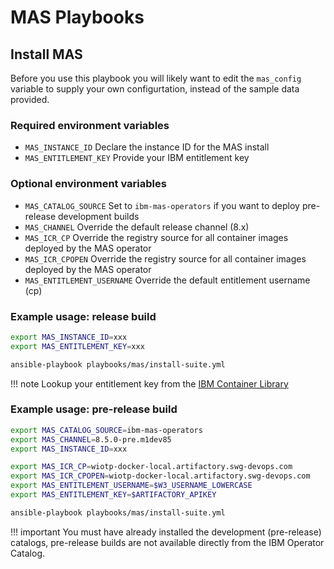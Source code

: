 # MAS Playbooks

## Install MAS
Before you use this playbook you will likely want to edit the `mas_config` variable to supply your own configurtation, instead of the sample data provided.

### Required environment variables
- `MAS_INSTANCE_ID` Declare the instance ID for the MAS install
- `MAS_ENTITLEMENT_KEY` Provide your IBM entitlement key

### Optional environment variables
- `MAS_CATALOG_SOURCE` Set to `ibm-mas-operators` if you want to deploy pre-release development builds
- `MAS_CHANNEL` Override the default release channel (8.x)
- `MAS_ICR_CP` Override the registry source for all container images deployed by the MAS operator
- `MAS_ICR_CPOPEN` Override the registry source for all container images deployed by the MAS operator
- `MAS_ENTITLEMENT_USERNAME` Override the default entitlement username (cp)


### Example usage: release build

```bash
export MAS_INSTANCE_ID=xxx
export MAS_ENTITLEMENT_KEY=xxx

ansible-playbook playbooks/mas/install-suite.yml
```

!!! note
    Lookup your entitlement key from the [IBM Container Library](https://myibm.ibm.com/products-services/containerlibrary)


### Example usage: pre-release build

```bash
export MAS_CATALOG_SOURCE=ibm-mas-operators
export MAS_CHANNEL=8.5.0-pre.m1dev85
export MAS_INSTANCE_ID=xxx

export MAS_ICR_CP=wiotp-docker-local.artifactory.swg-devops.com
export MAS_ICR_CPOPEN=wiotp-docker-local.artifactory.swg-devops.com
export MAS_ENTITLEMENT_USERNAME=$W3_USERNAME_LOWERCASE
export MAS_ENTITLEMENT_KEY=$ARTIFACTORY_APIKEY

ansible-playbook playbooks/mas/install-suite.yml
```

!!! important
    You must have already installed the development (pre-release) catalogs, pre-release builds are not available directly from the IBM Operator Catalog.
